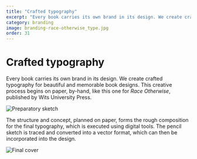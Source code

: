 ```yaml
---
title: "Crafted typography"
excerpt: "Every book carries its own brand in its design. We create crafted typography for beautiful and memorable book designs." 
category: branding
image: branding-race-otherwise_type.jpg
order: 31
---
```


# Crafted typography

Every book carries its own brand in its design. We create crafted typography for beautiful and memorable book designs. This creative process begins on paper, by-hand, like this one for *Race Otherwise*, published by Wits University Press.

![Preparatory sketch]({{site.baseurl}}/images/branding-race-otherwise_sketch.jpg)

The structure and concept, planned on paper, forms the rough composition for the final typography, which is executed using digital tools. The pencil sketch is traced and converted into a vector format, which can then be incorporated into the design.

![Final cover]({{site.baseurl}}/images/branding-race-otherwise_book.jpg)
